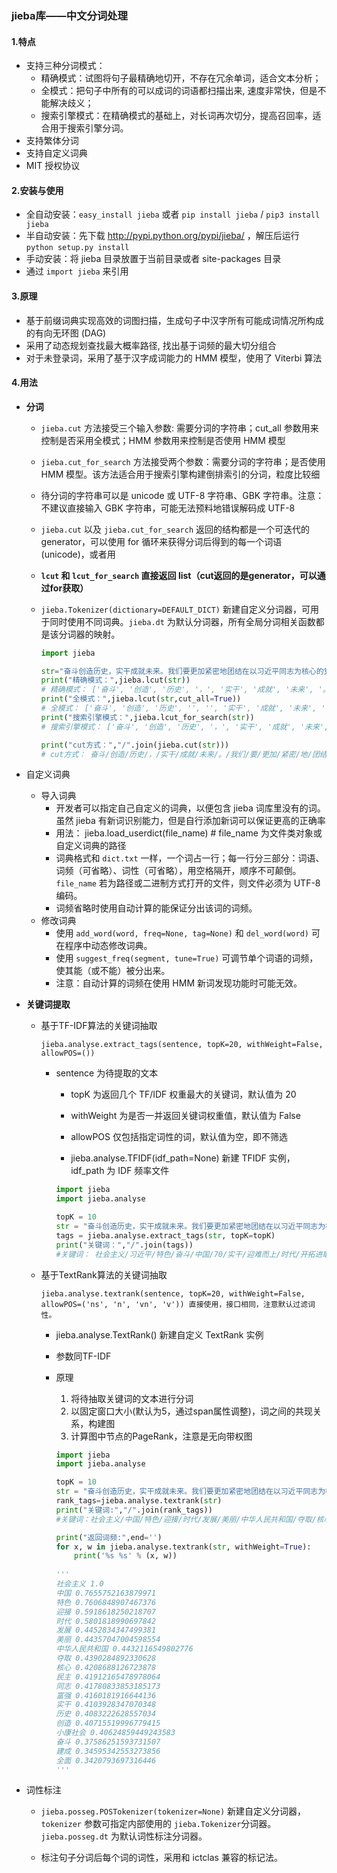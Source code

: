 ### jieba库——中文分词处理

#### 1.特点

- 支持三种分词模式：
  - 精确模式：试图将句子最精确地切开，不存在冗余单词，适合文本分析；
  - 全模式：把句子中所有的可以成词的词语都扫描出来, 速度非常快，但是不能解决歧义；
  - 搜索引擎模式：在精确模式的基础上，对长词再次切分，提高召回率，适合用于搜索引擎分词。
- 支持繁体分词
- 支持自定义词典
- MIT 授权协议

#### 2.安装与使用

- 全自动安装：`easy_install jieba` 或者 `pip install jieba` / `pip3 install jieba`
- 半自动安装：先下载 http://pypi.python.org/pypi/jieba/ ，解压后运行 `python setup.py install`
- 手动安装：将 jieba 目录放置于当前目录或者 site-packages 目录
- 通过 `import jieba` 来引用

#### 3.原理

- 基于前缀词典实现高效的词图扫描，生成句子中汉字所有可能成词情况所构成的有向无环图 (DAG)
- 采用了动态规划查找最大概率路径, 找出基于词频的最大切分组合
- 对于未登录词，采用了基于汉字成词能力的 HMM 模型，使用了 Viterbi 算法

#### 4.用法

+ **分词**

  + `jieba.cut` 方法接受三个输入参数: 需要分词的字符串；cut_all 参数用来控制是否采用全模式；HMM 参数用来控制是否使用 HMM 模型

  + `jieba.cut_for_search` 方法接受两个参数：需要分词的字符串；是否使用 HMM 模型。该方法适合用于搜索引擎构建倒排索引的分词，粒度比较细

  + 待分词的字符串可以是 unicode 或 UTF-8 字符串、GBK 字符串。注意：不建议直接输入 GBK 字符串，可能无法预料地错误解码成 UTF-8

  + `jieba.cut` 以及 `jieba.cut_for_search` 返回的结构都是一个可迭代的 generator，可以使用 for 循环来获得分词后得到的每一个词语(unicode)，或者用

  + **`lcut` 和 `lcut_for_search` 直接返回 list（cut返回的是generator，可以通过for获取）**

  + `jieba.Tokenizer(dictionary=DEFAULT_DICT)` 新建自定义分词器，可用于同时使用不同词典。`jieba.dt` 为默认分词器，所有全局分词相关函数都是该分词器的映射。

    ~~~python
    import jieba
    
    str="奋斗创造历史，实干成就未来。我们要更加紧密地团结在以习近平同志为核心的党中央周围，高举中国特色社会主义伟大旗帜，以习近平新时代中国特色社会主义思想为指导，迎难而上，开拓进取，以经济社会发展的优异成绩迎接中华人民共和国成立70周年，为决胜全面建成小康社会、夺取新时代中国特色社会主义伟大胜利，为把我国建设成为富强民主文明和谐美丽的社会主义现代化强国、实现中华民族伟大复兴的中国梦不懈奋斗！"
    print("精确模式：",jieba.lcut(str))
    # 精确模式： ['奋斗', '创造', '历史', '，', '实干', '成就', '未来', '。', '我们', '要', '更加', '紧密', '地', '团结', '在', '以', '习近平', '同志', '为', '核心', '的', '党中央', '周围', '，', '高举', '中国', '特色', '社会主义', '伟大旗帜', '，', '以', '习近平', '新', '时代', '中国', '特色', '社会主义', '思想', '为', '指导', '，', '迎难而上', '，', '开拓进取', '，', '以', '经济社会', '发展', '的', '优异成绩', '迎接', '中华人民共和国', '成立', '70', '周年', '，', '为', '决胜', '全面', '建成', '小康社会', '、', '夺取', '新', '时代', '中国', '特色', '社会主义', '伟大胜利', '，', '为', '把', '我国', '建设', '成为', '富强', '民主', '文明', '和谐', '美丽', '的', '社会主义', '现代化', '强国', '、', '实现', '中华民族', '伟大', '复兴', '的', '中国', '梦', '不懈', '奋斗', '！']
    print("全模式：",jieba.lcut(str,cut_all=True))
    # 全模式： ['奋斗', '创造', '历史', '', '', '实干', '成就', '未来', '', '', '我们', '要', '更加', '加紧', '紧密', '地', '团结', '结在', '以', '习近平', '同志', '为', '核心', '的', '党中央', '中央', '周围', '', '', '高举', '中国', '国特', '特色', '社会', '社会主义', '会主', '主义', '伟大', '伟大旗帜', '大旗', '旗帜', '', '', '以', '习近平', '新', '时代', '中国', '国特', '特色', '社会', '社会主义', '会主', '主义', '思想', '想为', '指导', '', '', '迎难而上', '', '', '开拓', '开拓进取', '进取', '', '', '以', '经济', '经济社会', '社会', '发展', '的', '优异', '优异成绩', '成绩', '迎接', '中华', '中华人民', '中华人民共和国', '华人', '人民', '人民共和国', '共和', '共和国', '成立', '70', '周年', '', '', '为', '决胜', '全面', '建成', '小康', '小康社会', '社会', '', '', '夺取', '新', '时代', '中国', '国特', '特色', '社会', '社会主义', '会主', '主义', '伟大', '伟大胜利', '大胜', '胜利', '', '', '为', '把', '我国', '国建', '建设', '设成', '成为', '富强', '民主', '主文', '文明', '和谐', '谐美', '美丽', '的', '社会', '社会主义', '会主', '主义', '现代', '现代化', '强国', '', '', '实现', '中华', '中华民族', '民族', '伟大', '复兴', '的', '中国', '梦', '不懈', '奋斗', '', '']
    print("搜索引擎模式：",jieba.lcut_for_search(str))
    # 搜索引擎模式： ['奋斗', '创造', '历史', '，', '实干', '成就', '未来', '。', '我们', '要', '更加', '紧密', '地', '团结', '在', '以', '习近平', '同志', '为', '核心', '的', '中央', '党中央', '周围', '，', '高举', '中国', '特色', '社会', '会主', '主义', '社会主义', '伟大', '大旗', '旗帜', '伟大旗帜', '，', '以', '习近平', '新', '时代', '中国', '特色', '社会', '会主', '主义', '社会主义', '思想', '为', '指导', '，', '迎难而上', '，', '开拓', '进取', '开拓进取', '，', '以', '经济', '社会', '经济社会', '发展', '的', '优异', '成绩', '优异成绩', '迎接', '中华', '华人', '人民', '共和', '共和国', '中华人民共和国', '成立', '70', '周年', '，', '为', '决胜', '全面', '建成', '小康', '社会', '小康社会', '、', '夺取', '新', '时代', '中国', '特色', '社会', '会主', '主义', '社会主义', '伟大', '大胜', '胜利', '伟大胜利', '，', '为', '把', '我国', '建设', '成为', '富强', '民主', '文明', '和谐', '美丽', '的', '社会', '会主', '主义', '社会主义', '现代', '现代化', '强国', '、', '实现', '中华', '民族', '中华民族', '伟大', '复兴', '的', '中国', '梦', '不懈', '奋斗', '！']
    
    print("cut方式：","/".join(jieba.cut(str)))
    # cut方式： 奋斗/创造/历史/，/实干/成就/未来/。/我们/要/更加/紧密/地/团结/在/以/习近平/同志/为/核心/的/党中央/周围/，/高举/中国/特色/社会主义/伟大旗帜/，/以/习近平/新/时代/中国/特色/社会主义/思想/为/指导/，/迎难而上/，/开拓进取/，/以/经济社会/发展/的/优异成绩/迎接/中华人民共和国/成立/70/周年/，/为/决胜/全面/建成/小康社会/、/夺取/新/时代/中国/特色/社会主义/伟大胜利/，/为/把/我国/建设/成为/富强/民主/文明/和谐/美丽/的/社会主义/现代化/强国/、/实现/中华民族/伟大/复兴/的/中国/梦/不懈/奋斗/！
    ~~~

    

+ 自定义词典

  + 导入词典
    + 开发者可以指定自己自定义的词典，以便包含 jieba 词库里没有的词。虽然 jieba 有新词识别能力，但是自行添加新词可以保证更高的正确率
    + 用法： jieba.load_userdict(file_name) # file_name 为文件类对象或自定义词典的路径
    + 词典格式和 `dict.txt` 一样，一个词占一行；每一行分三部分：词语、词频（可省略）、词性（可省略），用空格隔开，顺序不可颠倒。`file_name` 若为路径或二进制方式打开的文件，则文件必须为 UTF-8 编码。
    + 词频省略时使用自动计算的能保证分出该词的词频。
  + 修改词典
    + 使用 `add_word(word, freq=None, tag=None)` 和 `del_word(word)` 可在程序中动态修改词典。
    + 使用 `suggest_freq(segment, tune=True)` 可调节单个词语的词频，使其能（或不能）被分出来。
    + 注意：自动计算的词频在使用 HMM 新词发现功能时可能无效。

+ **关键词提取**

  + 基于TF-IDF算法的关键词抽取

    `jieba.analyse.extract_tags(sentence, topK=20, withWeight=False, allowPOS=())`

    + sentence 为待提取的文本

      - topK 为返回几个 TF/IDF 权重最大的关键词，默认值为 20
      - withWeight 为是否一并返回关键词权重值，默认值为 False
      - allowPOS 仅包括指定词性的词，默认值为空，即不筛选

      - jieba.analyse.TFIDF(idf_path=None) 新建 TFIDF 实例，idf_path 为 IDF 频率文件

      ~~~python
      import jieba
      import jieba.analyse
      
      topK = 10
      str = "奋斗创造历史，实干成就未来。我们要更加紧密地团结在以习近平同志为核心的党中央周围，高举中国特色社会主义伟大旗帜，以习近平新时代中国特色社会主义思想为指导，迎难而上，开拓进取，以经济社会发展的优异成绩迎接中华人民共和国成立70周年，为决胜全面建成小康社会、夺取新时代中国特色社会主义伟大胜利，为把我国建设成为富强民主文明和谐美丽的社会主义现代化强国、实现中华民族伟大复兴的中国梦不懈奋斗！"
      tags = jieba.analyse.extract_tags(str, topK=topK)
      print("关键词：","/".join(tags))
      #关键词： 社会主义/习近平/特色/奋斗/中国/70/实干/迎难而上/时代/开拓进取
      ~~~

      

  + 基于TextRank算法的关键词抽取

    `jieba.analyse.textrank(sentence, topK=20, withWeight=False, allowPOS=('ns', 'n', 'vn', 'v')) 直接使用，接口相同，注意默认过滤词性。`

    + jieba.analyse.TextRank() 新建自定义 TextRank 实例

    + 参数同TF-IDF

    + 原理
    
      1. 将待抽取关键词的文本进行分词
      2. 以固定窗口大小(默认为5，通过span属性调整)，词之间的共现关系，构建图
      3. 计算图中节点的PageRank，注意是无向带权图
      
      ~~~python
      import jieba
      import jieba.analyse
      
      topK = 10
      str = "奋斗创造历史，实干成就未来。我们要更加紧密地团结在以习近平同志为核心的党中央周围，高举中国特色社会主义伟大旗帜，以习近平新时代中国特色社会主义思想为指导，迎难而上，开拓进取，以经济社会发展的优异成绩迎接中华人民共和国成立70周年，为决胜全面建成小康社会、夺取新时代中国特色社会主义伟大胜利，为把我国建设成为富强民主文明和谐美丽的社会主义现代化强国、实现中华民族伟大复兴的中国梦不懈奋斗！"
      rank_tags=jieba.analyse.textrank(str)
      print("关键词:","/".join(rank_tags))
      #关键词：社会主义/中国/特色/迎接/时代/发展/美丽/中华人民共和国/夺取/核心/民主/同志/富强/实干/历史/创造/小康社会/奋斗/建成/全面
      
      print("返回词频:",end='')
      for x, w in jieba.analyse.textrank(str, withWeight=True):
          print('%s %s' % (x, w))
          
      '''
      社会主义 1.0
      中国 0.7655752163879971
      特色 0.7606848907467376
      迎接 0.5918618250218707
      时代 0.5801818990697842
      发展 0.4452834347499381
      美丽 0.44357047004598554
      中华人民共和国 0.4432116549802776
      夺取 0.4390284892330628
      核心 0.4208688126723878
      民主 0.41912165478978064
      同志 0.41780833853185173
      富强 0.4160181916644136
      实干 0.4103928347070348
      历史 0.4083222628557034
      创造 0.40715519996779415
      小康社会 0.40624859449243583
      奋斗 0.37586251593731507
      建成 0.34595342553273856
      全面 0.3420793697316446
      '''
      ~~~
      
      
  
+ 词性标注

  + `jieba.posseg.POSTokenizer(tokenizer=None)` 新建自定义分词器，`tokenizer` 参数可指定内部使用的 `jieba.Tokenizer`分词器。`jieba.posseg.dt` 为默认词性标注分词器。

  + 标注句子分词后每个词的词性，采用和 ictclas 兼容的标记法。

    

